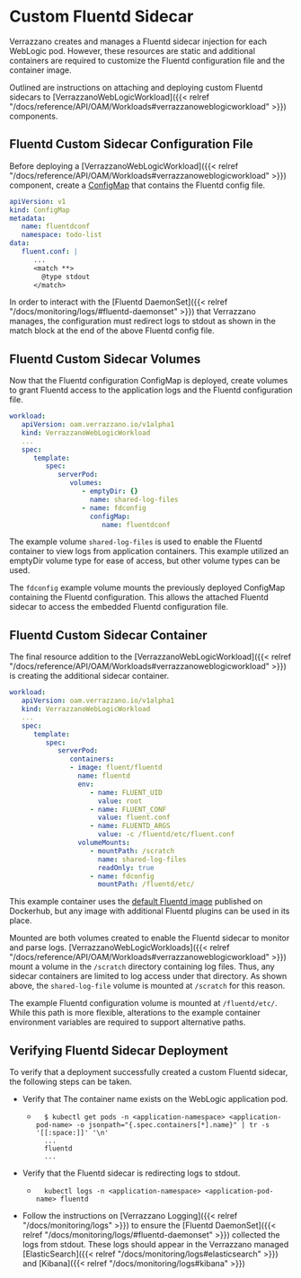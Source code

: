 # Custom Fluentd Sidecar

Verrazzano creates and manages a Fluentd sidecar injection for each WebLogic pod.
However, these resources are static and additional containers are required to customize the Fluentd configuration file and the container image.

Outlined are instructions on attaching and deploying custom Fluentd sidecars to [VerrazzanoWebLogicWorkload]({{< relref "/docs/reference/API/OAM/Workloads#verrazzanoweblogicworkload" >}}) components.

## Fluentd Custom Sidecar Configuration File

Before deploying a [VerrazzanoWebLogicWorkload]({{< relref "/docs/reference/API/OAM/Workloads#verrazzanoweblogicworkload" >}}) component, create a [ConfigMap](https://kubernetes.io/docs/concepts/configuration/configmap/) that contains the Fluentd config file.
```yaml
apiVersion: v1
kind: ConfigMap
metadata:
   name: fluentdconf
   namespace: todo-list
data:
   fluent.conf: |
      ...
      <match **>
        @type stdout
      </match>

```
In order to interact with the [Fluentd DaemonSet]({{< relref "/docs/monitoring/logs/#fluentd-daemonset" >}}) that Verrazzano manages, the configuration must redirect logs to stdout as shown in the match block at the end of the above Fluentd config file.

## Fluentd Custom Sidecar Volumes

Now that the Fluentd configuration ConfigMap is deployed, create volumes to grant Fluentd access to the application logs and the Fluentd configuration file.
```yaml
workload:
   apiVersion: oam.verrazzano.io/v1alpha1
   kind: VerrazzanoWebLogicWorkload
   ...
   spec:
      template:
         spec:
            serverPod:
               volumes:
                  - emptyDir: {}
                    name: shared-log-files
                  - name: fdconfig
                    configMap:
                       name: fluentdconf

```
The example volume `shared-log-files` is used to enable the Fluentd container to view logs from application containers. This example utilized an emptyDir volume type for ease of access, but other volume types can be used.

The `fdconfig` example volume mounts the previously deployed ConfigMap containing the Fluentd configuration. This allows the attached Fluentd sidecar to access the embedded Fluentd configuration file.

## Fluentd Custom Sidecar Container

The final resource addition to the [VerrazzanoWebLogicWorkload]({{< relref "/docs/reference/API/OAM/Workloads#verrazzanoweblogicworkload" >}}) is creating the additional sidecar container.

```yaml
workload:
   apiVersion: oam.verrazzano.io/v1alpha1
   kind: VerrazzanoWebLogicWorkload
   ...
   spec:
      template:
         spec:
            serverPod:
               containers:
               - image: fluent/fluentd
                 name: fluentd
                 env:
                    - name: FLUENT_UID
                      value: root
                    - name: FLUENT_CONF
                      value: fluent.conf
                    - name: FLUENTD_ARGS
                      value: -c /fluentd/etc/fluent.conf
                 volumeMounts:
                    - mountPath: /scratch
                      name: shared-log-files
                      readOnly: true
                    - name: fdconfig
                      mountPath: /fluentd/etc/

```

This example container uses the [default Fluentd image](https://hub.docker.com/r/fluent/fluentd/) published on Dockerhub, but any image with additional Fluentd plugins can be used in its place.

Mounted are both volumes created to enable the Fluentd sidecar to monitor and parse logs.
[VerrazzanoWebLogicWorkloads]({{< relref "/docs/reference/API/OAM/Workloads#verrazzanoweblogicworkload" >}}) mount a volume in the `/scratch` directory containing log files.
Thus, any sidecar containers are limited to log access under that directory. As shown above, the `shared-log-file` volume is mounted at `/scratch` for this reason.

The example Fluentd configuration volume is mounted at `/fluentd/etc/`. While this path is more flexible, alterations to the example container environment variables are required to support alternative paths.

## Verifying Fluentd Sidecar Deployment

To verify that a deployment successfully created a custom Fluentd sidecar, the following steps can be taken.
- Verify that The container name exists on the WebLogic application pod.
    - ```
        $ kubectl get pods -n <application-namespace> <application-pod-name> -o jsonpath="{.spec.containers[*].name}" | tr -s '[[:space:]]' '\n'
        ...
        fluentd
        ...
        ```
- Verify that the Fluentd sidecar is redirecting logs to stdout.
    - ```
        kubectl logs -n <application-namespace> <application-pod-name> fluentd
        ```
- Follow the instructions on [Verrazzano Logging]({{< relref "/docs/monitoring/logs" >}}) to ensure the [Fluentd DaemonSet]({{< relref "/docs/monitoring/logs/#fluentd-daemonset" >}}) collected the logs from stdout.
  These logs should appear in the Verrazzano managed [ElasticSearch]({{< relref "/docs/monitoring/logs#elasticsearch" >}}) and [Kibana]({{< relref "/docs/monitoring/logs#kibana" >}})
